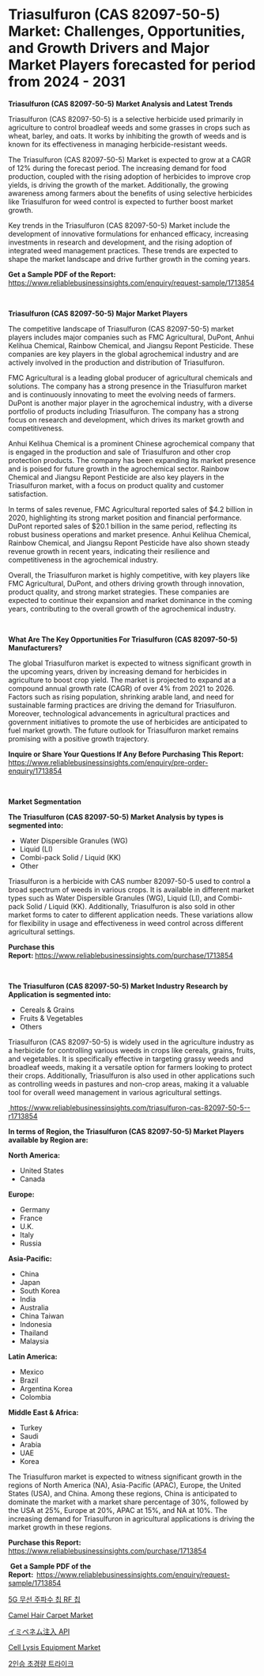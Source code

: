 <p><h1>Triasulfuron (CAS 82097-50-5) Market: Challenges, Opportunities, and Growth Drivers and Major Market Players forecasted for period from 2024 - 2031</h1></p><p><strong>Triasulfuron (CAS 82097-50-5) Market Analysis and Latest Trends</strong></p>
<p><p>Triasulfuron (CAS 82097-50-5) is a selective herbicide used primarily in agriculture to control broadleaf weeds and some grasses in crops such as wheat, barley, and oats. It works by inhibiting the growth of weeds and is known for its effectiveness in managing herbicide-resistant weeds.</p><p>The Triasulfuron (CAS 82097-50-5) Market is expected to grow at a CAGR of 12% during the forecast period. The increasing demand for food production, coupled with the rising adoption of herbicides to improve crop yields, is driving the growth of the market. Additionally, the growing awareness among farmers about the benefits of using selective herbicides like Triasulfuron for weed control is expected to further boost market growth.</p><p>Key trends in the Triasulfuron (CAS 82097-50-5) Market include the development of innovative formulations for enhanced efficacy, increasing investments in research and development, and the rising adoption of integrated weed management practices. These trends are expected to shape the market landscape and drive further growth in the coming years.</p></p>
<p><strong>Get a Sample PDF of the Report:&nbsp;</strong> <a href="https://www.reliablebusinessinsights.com/enquiry/request-sample/1713854">https://www.reliablebusinessinsights.com/enquiry/request-sample/1713854</a></p>
<p>&nbsp;</p>
<p><strong>Triasulfuron (CAS 82097-50-5) Major Market Players</strong></p>
<p><p>The competitive landscape of Triasulfuron (CAS 82097-50-5) market players includes major companies such as FMC Agricultural, DuPont, Anhui Kelihua Chemical, Rainbow Chemical, and Jiangsu Repont Pesticide. These companies are key players in the global agrochemical industry and are actively involved in the production and distribution of Triasulfuron.</p><p>FMC Agricultural is a leading global producer of agricultural chemicals and solutions. The company has a strong presence in the Triasulfuron market and is continuously innovating to meet the evolving needs of farmers. DuPont is another major player in the agrochemical industry, with a diverse portfolio of products including Triasulfuron. The company has a strong focus on research and development, which drives its market growth and competitiveness.</p><p>Anhui Kelihua Chemical is a prominent Chinese agrochemical company that is engaged in the production and sale of Triasulfuron and other crop protection products. The company has been expanding its market presence and is poised for future growth in the agrochemical sector. Rainbow Chemical and Jiangsu Repont Pesticide are also key players in the Triasulfuron market, with a focus on product quality and customer satisfaction.</p><p>In terms of sales revenue, FMC Agricultural reported sales of $4.2 billion in 2020, highlighting its strong market position and financial performance. DuPont reported sales of $20.1 billion in the same period, reflecting its robust business operations and market presence. Anhui Kelihua Chemical, Rainbow Chemical, and Jiangsu Repont Pesticide have also shown steady revenue growth in recent years, indicating their resilience and competitiveness in the agrochemical industry.</p><p>Overall, the Triasulfuron market is highly competitive, with key players like FMC Agricultural, DuPont, and others driving growth through innovation, product quality, and strong market strategies. These companies are expected to continue their expansion and market dominance in the coming years, contributing to the overall growth of the agrochemical industry.</p></p>
<p>&nbsp;</p>
<p><strong>What Are The Key Opportunities For Triasulfuron (CAS 82097-50-5) Manufacturers?</strong></p>
<p><p>The global Triasulfuron market is expected to witness significant growth in the upcoming years, driven by increasing demand for herbicides in agriculture to boost crop yield. The market is projected to expand at a compound annual growth rate (CAGR) of over 4% from 2021 to 2026. Factors such as rising population, shrinking arable land, and need for sustainable farming practices are driving the demand for Triasulfuron. Moreover, technological advancements in agricultural practices and government initiatives to promote the use of herbicides are anticipated to fuel market growth. The future outlook for Triasulfuron market remains promising with a positive growth trajectory.</p></p>
<p><strong>Inquire or Share Your Questions If Any Before Purchasing This Report:</strong> <a href="https://www.reliablebusinessinsights.com/enquiry/pre-order-enquiry/1713854">https://www.reliablebusinessinsights.com/enquiry/pre-order-enquiry/1713854</a></p>
<p>&nbsp;</p>
<p><strong>Market Segmentation</strong></p>
<p><strong>The Triasulfuron (CAS 82097-50-5) Market Analysis by types is segmented into:</strong></p>
<p><ul><li>Water Dispersible Granules (WG)</li><li>Liquid (LI)</li><li>Combi-pack Solid / Liquid (KK)</li><li>Other</li></ul></p>
<p><p>Triasulfuron is a herbicide with CAS number 82097-50-5 used to control a broad spectrum of weeds in various crops. It is available in different market types such as Water Dispersible Granules (WG), Liquid (LI), and Combi-pack Solid / Liquid (KK). Additionally, Triasulfuron is also sold in other market forms to cater to different application needs. These variations allow for flexibility in usage and effectiveness in weed control across different agricultural settings.</p></p>
<p><strong>Purchase this Report:&nbsp;</strong><a href="https://www.reliablebusinessinsights.com/purchase/1713854">https://www.reliablebusinessinsights.com/purchase/1713854</a></p>
<p>&nbsp;</p>
<p><strong>The Triasulfuron (CAS 82097-50-5) Market Industry Research by Application is segmented into:</strong></p>
<p><ul><li>Cereals & Grains</li><li>Fruits & Vegetables</li><li>Others</li></ul></p>
<p><p>Triasulfuron (CAS 82097-50-5) is widely used in the agriculture industry as a herbicide for controlling various weeds in crops like cereals, grains, fruits, and vegetables. It is specifically effective in targeting grassy weeds and broadleaf weeds, making it a versatile option for farmers looking to protect their crops. Additionally, Triasulfuron is also used in other applications such as controlling weeds in pastures and non-crop areas, making it a valuable tool for overall weed management in various agricultural settings.</p></p>
<p><a href="https://www.reliablebusinessinsights.com/triasulfuron-cas-82097-50-5--r1713854">&nbsp;https://www.reliablebusinessinsights.com/triasulfuron-cas-82097-50-5--r1713854</a></p>
<p><strong>In terms of Region, the Triasulfuron (CAS 82097-50-5) Market Players available by Region are:</strong></p>
<p>
    <p> <strong> North America: </strong>
        <ul>
            <li>United States</li>
            <li>Canada</li>
        </ul>
        </p> 
    <p> <strong> Europe: </strong>
        <ul>
            <li>Germany</li>
            <li>France</li>
            <li>U.K.</li>
            <li>Italy</li>
            <li>Russia</li>
        </ul>
        </p> 
    <p> <strong> Asia-Pacific: </strong>
        <ul>
            <li>China</li>
            <li>Japan</li>
            <li>South Korea</li>
            <li>India</li>
            <li>Australia</li>
            <li>China Taiwan</li>
            <li>Indonesia</li>
            <li>Thailand</li>
            <li>Malaysia</li>
        </ul>
        </p> 
    <p> <strong> Latin America: </strong>
        <ul>
            <li>Mexico</li>
            <li>Brazil</li>
            <li>Argentina Korea</li>
            <li>Colombia</li>
        </ul>
        </p> 
    <p> <strong> Middle East & Africa: </strong>
        <ul>
            <li>Turkey</li>
            <li>Saudi</li>
            <li>Arabia</li>
            <li>UAE</li>
            <li>Korea</li>
        </ul>
    </p>
    </p>
<p><p>The Triasulfuron market is expected to witness significant growth in the regions of North America (NA), Asia-Pacific (APAC), Europe, the United States (USA), and China. Among these regions, China is anticipated to dominate the market with a market share percentage of 30%, followed by the USA at 25%, Europe at 20%, APAC at 15%, and NA at 10%. The increasing demand for Triasulfuron in agricultural applications is driving the market growth in these regions.</p></p>
<p><strong>Purchase this Report: </strong><a href="https://www.reliablebusinessinsights.com/purchase/1713854">https://www.reliablebusinessinsights.com/purchase/1713854</a></p>
<p>&nbsp;<strong>Get a Sample PDF of the Report:&nbsp;&nbsp;</strong><a href="https://www.reliablebusinessinsights.com/enquiry/request-sample/1713854">https://www.reliablebusinessinsights.com/enquiry/request-sample/1713854</a></p>
<p><strong></strong></p>
<p><p><a href="https://github.com/mpodehpw07370073/Market-Research-Report-List-2/blob/main/5142849124038.md">5G 무선 주파수 칩 RF 칩</a></p><p><a href="https://github.com/marthawweekle/Market-Research-Report-List-1/blob/main/camel-hair-carpet-market.md">Camel Hair Carpet Market</a></p><p><a href="https://github.com/jkjreqjscoxx7/Market-Research-Report-List-2/blob/main/9726951113220.md">イミペネム注入 API</a></p><p><a href="https://github.com/HenrietteMills1/Market-Research-Report-List-1/blob/main/cell-lysis-equipment-market.md">Cell Lysis Equipment Market</a></p><p><a href="https://github.com/garnett961902/Market-Research-Report-List-1/blob/main/9340085110767.md">2인승 초경량 트라이크</a></p></p>